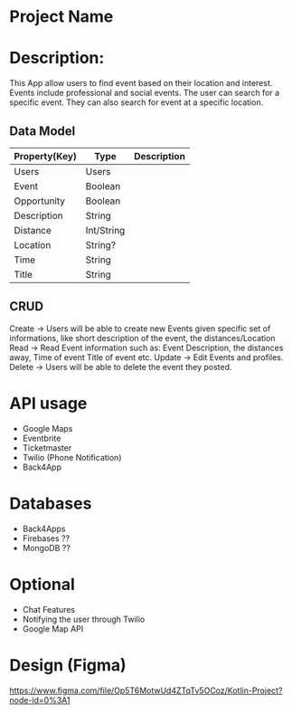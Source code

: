 # Project Name

# Description: 
This App allow users to find event based on their location and interest. Events include professional and social events. The user can search for a specific event. They can also search for event at a specific location.

## Data Model

| Property(Key) | Type          | Description  |
| ------------- |-------------  | ------------ |
| Users         | Users         |              |
| Event         | Boolean       |              |
| Opportunity   | Boolean       |              |
| Description   | String        |              |
| Distance      | Int/String    |              |
| Location      | String?       |              |
| Time          | String        |              |
| Title         | String        |              |


## CRUD

Create -> Users will be able to create new Events given specific set of informations, like short description of the event, the distances/Location
Read -> Read Event information such as: Event Description, the distances away, Time of event Title of event etc.
Update -> Edit Events and profiles.
Delete -> Users will be able to delete the event they posted.

# API usage

- Google Maps
- Eventbrite
- Ticketmaster
- Twilio (Phone Notification)
- Back4App

# Databases

- Back4Apps
- Firebases ??
- MongoDB ??

# Optional

- Chat Features
- Notifying the user through Twilio
- Google Map API

# Design (Figma)

https://www.figma.com/file/Op5T6MotwUd4ZTqTv5OCoz/Kotlin-Project?node-id=0%3A1
